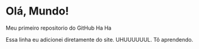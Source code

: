 # Olá, Mundo!

Meu primeiro repositorio do GitHub
Ha Ha

Essa linha eu adicionei diretamente do site. UHUUUUUUL. Tô aprendendo.
